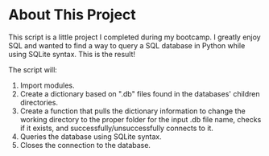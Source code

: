 # About This Project

This script is a little project I completed during my bootcamp.
I greatly enjoy SQL and wanted to find a way to query a SQL database in Python while using SQLite syntax.
This is the result!

The script will:
1. Import modules.
2. Create a dictionary based on ".db" files found in the databases' children directories.
3. Create a function that pulls the dictionary information to change the working directory to the proper folder for the input .db file name, checks if it exists, and successfully/unsuccessfully connects to it.
4. Queries the database using SQLite syntax.
5. Closes the connection to the database.
